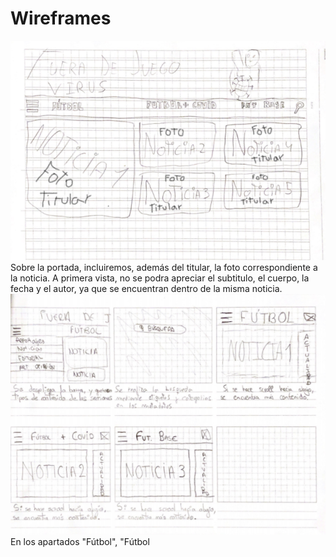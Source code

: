 # Wireframes

<!--
Recoged en este documento un listado con enlaces a los diferentes
wireframes que creéis para el proyecto web
-->

![La portada de Wireframe](Portada.png)
Sobre la portada, incluiremos, además del titular, la foto correspondiente a la noticia. A primera vista, no se podra apreciar el subtitulo, el cuerpo, la fecha y el autor, ya que se encuentran dentro de la misma noticia.
![Pagina de Wireframe](Pagina.png)
En los apartados "Fútbol", "Fútbol 
